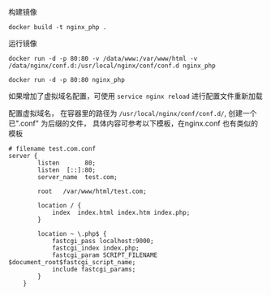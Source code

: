 构建镜像
```
docker build -t nginx_php .
```

运行镜像
```
docker run -d -p 80:80 -v /data/www:/var/www/html -v /data/nginx/conf.d:/usr/local/nginx/conf/conf.d nginx_php

docker run -d -p 80:80 nginx_php
```

如果增加了虚拟域名配置，可使用 `service nginx reload` 进行配置文件重新加载


配置虚拟域名， 在容器里的路径为 `/usr/local/nginx/conf/conf.d/`, 创建一个已".conf" 为后缀的文件， 具体内容可参考以下模板，在nginx.conf 也有类似的模板
```
# filename test.com.conf
server {
        listen       80;
        listen  [::]:80;
        server_name  test.com;
        
        root   /var/www/html/test.com;

        location / {
            index  index.html index.htm index.php;
        }

        location ~ \.php$ {
            fastcgi_pass localhost:9000;
            fastcgi_index index.php;
            fastcgi_param SCRIPT_FILENAME $document_root$fastcgi_script_name;
            include fastcgi_params;
        }
    }
```